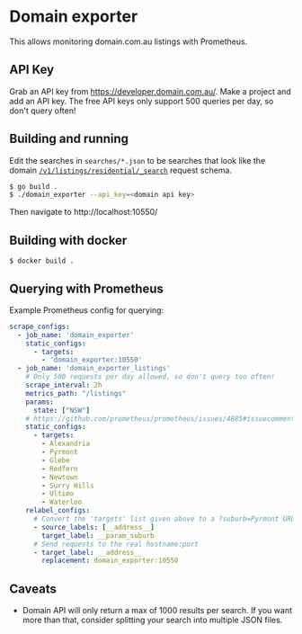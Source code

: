 # Domain exporter

This allows monitoring domain.com.au listings with Prometheus.

## API Key

Grab an API key from https://developer.domain.com.au/. Make a project and add
an API key. The free API keys only support 500 queries per day, so don't query
often!

## Building and running

Edit the searches in `searches/*.json` to be searches that look like the domain
[`/v1/listings/residential/_search`](https://developer.domain.com.au/docs/latest/apis/pkg_agents_listings/references/listings_detailedresidentialsearch)
request schema.

```bash
$ go build .
$ ./domain_exporter --api_key=<domain api key>
```

Then navigate to http://localhost:10550/

## Building with docker

```shell
$ docker build .
```

## Querying with Prometheus

Example Prometheus config for querying:

```yaml
scrape_configs:
  - job_name: 'domain_exporter'
    static_configs:
      - targets:
        - 'domain_exporter:10550'
  - job_name: 'domain_exporter_listings'
    # Only 500 requests per day allowed, so don't query too often!
    scrape_interval: 2h
    metrics_path: "/listings"
    params:
      state: ["NSW"]
    # https://github.com/prometheus/prometheus/issues/4885#issuecomment-515144405
    static_configs:
      - targets:
        - Alexandria
        - Pyrmont
        - Glebe
        - Redfern
        - Newtown
        - Surry Hills
        - Ultimo
        - Waterloo
    relabel_configs:
      # Convert the 'targets' list given above to a ?suburb=Pyrmont URL param
      - source_labels: [__address__]
        target_label: __param_suburb
      # Send requests to the real hostname:port
      - target_label: __address__
        replacement: domain_exporter:10550
```

## Caveats

* Domain API will only return a max of 1000 results per search. If you want
  more than that, consider splitting your search into multiple JSON files.

